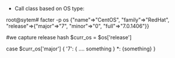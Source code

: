 
* Call class based on OS type:


root@sytem# facter -p os
{"name"=>"CentOS", "family"=>"RedHat", "release"=>{"major"=>"7", "minor"=>"0", "full"=>"7.0.1406"}}


#we capture release hash
$curr_os = $os['release']

case $curr_os['major'] {
  '7': { .... something }
  *: {something}
}
